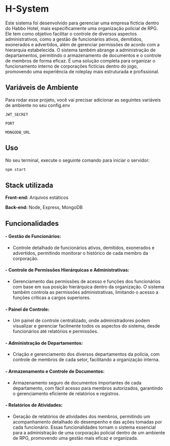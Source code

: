 # H-System

Este sistema foi desenvolvido para gerenciar uma empresa fictícia dentro do Habbo Hotel, mais especificamente uma organização policial de RPG. Ele tem como objetivo facilitar o controle de diversos aspectos administrativos, como a gestão de funcionários ativos, demitidos, exonerados e advertidos, além de gerenciar permissões de acordo com a hierarquia estabelecida. O sistema também abrange a administração de departamentos, permitindo o armazenamento de documentos e o controle de membros de forma eficaz. É uma solução completa para organizar o funcionamento interno de corporações fictícias dentro do jogo, promovendo uma experiência de roleplay mais estruturada e profissional.


## Variáveis de Ambiente

Para rodar esse projeto, você vai precisar adicionar as seguintes variáveis de ambiente no seu config.env

`JWT_SECRET`

`PORT`

`MONGODB_URL`


## Uso

No seu terminal, execute o seguinte comando para iniciar o servidor:

```bash
npm start
```
## Stack utilizada

**Front-end:** Arquivos estáticos

**Back-end:** Node, Express, MongoDB


## Funcionalidades

#### - Gestão de Funcionários:
- Controle detalhado de funcionários ativos, demitidos, exonerados e advertidos, permitindo monitorar o histórico de cada membro da corporação.
#### - Controle de Permissões Hierárquicas e Administrativas:
- Gerenciamento das permissões de acesso e funções dos funcionários com base em sua posição hierárquica dentro da organização. O sistema também controla as permissões administrativas, limitando o acesso a funções críticas a cargos superiores.
#### - Painel de Controle:
- Um painel de controle centralizado, onde administradores podem visualizar e gerenciar facilmente todos os aspectos do sistema, desde funcionários até relatórios e permissões.
#### - Administração de Departamentos:
- Criação e gerenciamento dos diversos departamentos da polícia, com controle de membros de cada setor, facilitando a organização interna.
#### - Armazenamento e Controle de Documentos:
- Armazenamento seguro de documentos importantes de cada departamento, com fácil acesso para membros autorizados, garantindo o gerenciamento eficiente de relatórios e registros.
#### - Relatórios de Atividades:
- Geração de relatórios de atividades dos membros, permitindo um acompanhamento detalhado do desempenho e das ações tomadas por cada funcionário.
Essas funcionalidades tornam o sistema essencial para a administração de uma corporação policial dentro de um ambiente de RPG, promovendo uma gestão mais eficaz e organizada.

